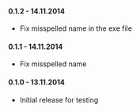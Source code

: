 #### 0.1.2 - 14.11.2014
* Fix misspelled name in the exe file

#### 0.1.1 - 14.11.2014
* Fix misspelled name

#### 0.1.0 - 13.11.2014
* Initial release for testing